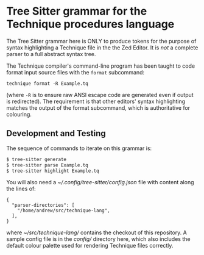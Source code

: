 # Tree Sitter grammar for the Technique procedures language

The Tree Sitter grammar here is ONLY to produce tokens for the purpose of
syntax highlighting a Technique file in the the Zed Editor. It is _not_ a
complete parser to a full abstract syntax tree.

The Technique compiler's command-line program has been taught to code format
input source files with the `format` subcommand:

```
technique format -R Example.tq
```
 
(where `-R` is to ensure raw ANSI escape code are generated even if output is
redirected). The requirement is that other editors' syntax highlighting
matches the output of the format subcommand, which is authoritative for
colouring.

## Development and Testing

The sequence of commands to iterate on this grammar is:

```bash
$ tree-sitter generate
$ tree-sitter parse Example.tq
$ tree-sitter highlight Example.tq
```

You will also need a _~/.config/tree-sitter/config.json_ file with content
along the lines of:

```jsonc
{
  "parser-directories": [
    "/home/andrew/src/technique-lang",
  ],
}
```

where _~/src/technique-lang/_ contains the checkout of this repository. A
sample config file is in the _config/_ directory here, which also includes the
default colour palette used for rendering Technique files correctly.
